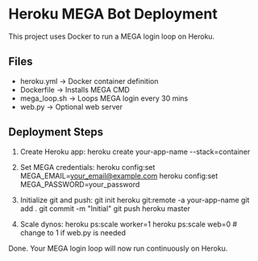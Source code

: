 # Heroku MEGA Bot Deployment  
This project uses Docker to run a MEGA login loop on Heroku.

## Files  
- heroku.yml       → Docker container definition  
- Dockerfile       → Installs MEGA CMD  
- mega_loop.sh     → Loops MEGA login every 30 mins  
- web.py           → Optional web server

## Deployment Steps

1. Create Heroku app:
   heroku create your-app-name --stack=container

2. Set MEGA credentials:
   heroku config:set MEGA_EMAIL=your_email@example.com
   heroku config:set MEGA_PASSWORD=your_password

3. Initialize git and push:
   git init
   heroku git:remote -a your-app-name
   git add .
   git commit -m "Initial"
   git push heroku master

4. Scale dynos:
   heroku ps:scale worker=1
   heroku ps:scale web=0    # change to 1 if web.py is needed

Done. Your MEGA login loop will now run continuously on Heroku.
